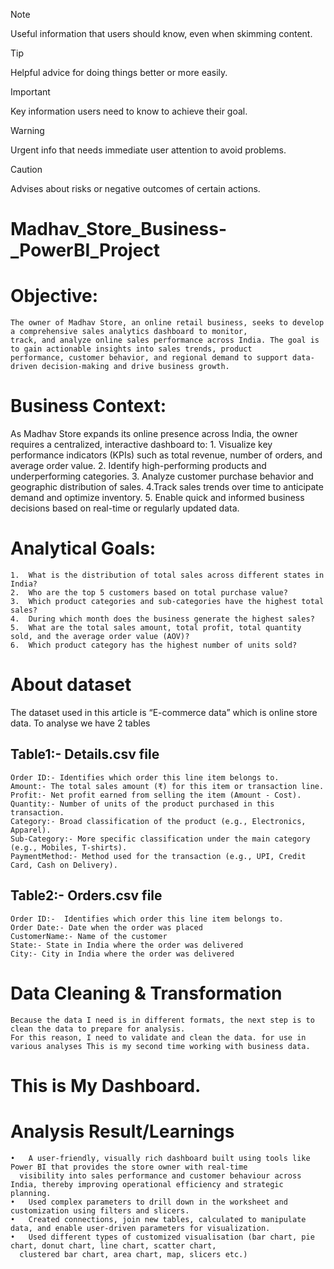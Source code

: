 > [!NOTE]
> Useful information that users should know, even when skimming content.

> [!TIP]
> Helpful advice for doing things better or more easily.

> [!IMPORTANT]
> Key information users need to know to achieve their goal.

> [!WARNING]
> Urgent info that needs immediate user attention to avoid problems.

> [!CAUTION]
> Advises about risks or negative outcomes of certain actions.



# Madhav_Store_Business-_PowerBI_Project

 # Objective:
    The owner of Madhav Store, an online retail business, seeks to develop a comprehensive sales analytics dashboard to monitor,
    track, and analyze online sales performance across India. The goal is to gain actionable insights into sales trends, product 
    performance, customer behavior, and regional demand to support data-driven decision-making and drive business growth.

# Business Context:
  As Madhav Store expands its online presence across India, the owner requires a centralized, interactive dashboard to:
    1.	Visualize key performance indicators (KPIs) such as total revenue, number of orders, and average order value.
    2.	Identify high-performing products and underperforming categories.
    3.	Analyze customer purchase behavior and geographic distribution of sales.
    4.Track sales trends over time to anticipate demand and optimize inventory.
    5.	Enable quick and informed business decisions based on real-time or regularly updated data.

# Analytical Goals:
    1.	What is the distribution of total sales across different states in India?
    2.	Who are the top 5 customers based on total purchase value?
    3.	Which product categories and sub-categories have the highest total sales?
    4.	During which month does the business generate the highest sales?
    5.	What are the total sales amount, total profit, total quantity sold, and the average order value (AOV)?
    6.	Which product category has the highest number of units sold?
   
# About dataset
The dataset used in this article is “E-commerce data” which is online store data. To analyse we have 2 tables 

## Table1:- Details.csv file 
    Order ID:- Identifies which order this line item belongs to.
    Amount:- The total sales amount (₹) for this item or transaction line.
    Profit:- Net profit earned from selling the item (Amount - Cost).
    Quantity:- Number of units of the product purchased in this transaction.
    Category:- Broad classification of the product (e.g., Electronics, Apparel).
    Sub-Category:- More specific classification under the main category (e.g., Mobiles, T-shirts).
    PaymentMethod:- Method used for the transaction (e.g., UPI, Credit Card, Cash on Delivery).
## Table2:- Orders.csv file 
    Order ID:-  Identifies which order this line item belongs to.
    Order Date:- Date when the order was placed
    CustomerName:- Name of the customer
    State:- State in India where the order was delivered
    City:- City in India where the order was delivered

# Data Cleaning & Transformation
    Because the data I need is in different formats, the next step is to clean the data to prepare for analysis. 
    For this reason, I need to validate and clean the data. for use in various analyses This is my second time working with business data.
    
# This is My Dashboard.
 
# Analysis Result/Learnings
    •	A user-friendly, visually rich dashboard built using tools like Power BI that provides the store owner with real-time 
      visibility into sales performance and customer behaviour across India, thereby improving operational efficiency and strategic planning.
    •	Used complex parameters to drill down in the worksheet and customization using filters and slicers.
    •	Created connections, join new tables, calculated to manipulate data, and enable user-driven parameters for visualization.
    •	Used different types of customized visualisation (bar chart, pie chart, donut chart, line chart, scatter chart,
      clustered bar chart, area chart, map, slicers etc.)



